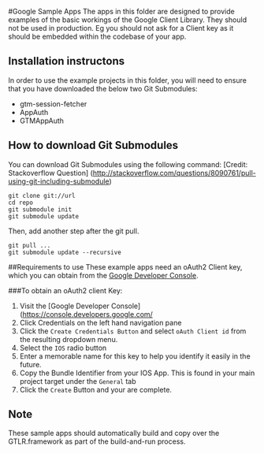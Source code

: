 #Google Sample Apps
The apps in this folder are designed to provide examples of the basic workings of the Google Client Library.  They should not be used in production.
Eg you should not ask for a Client key as it should be embedded within the codebase of your app.

## Installation instructons
In order to use the example projects in this folder, you will need to ensure that you have downloaded the below two Git Submodules:
- gtm-session-fetcher
- AppAuth
- GTMAppAuth


## How to download Git Submodules
You can download Git Submodules using the following command:
[Credit: Stackoverflow Question] (http://stackoverflow.com/questions/8090761/pull-using-git-including-submodule)


```
git clone git://url
cd repo
git submodule init
git submodule update
```

Then, add another step after the git pull.

```
git pull ...
git submodule update --recursive
```

##Requirements to use
These example apps need an oAuth2 Client key, which you can obtain from the [Google Developer Console](https://console.developers.google.com/).

###To obtain an oAuth2 client Key:
1. Visit the [Google Developer Console](https://console.developers.google.com/
2. Click Credentials on the left hand navigation pane
3. Click the `Create Credentials Button` and select `oAuth Client id` from the resulting dropdown menu.
4. Select the `IOS` radio button
5. Enter a memorable name for this key to help you identify it easily in the future.
6. Copy the Bundle Identifier from your IOS App.  This is found in your main project target under the `General` tab
7. Click the `Create` Button and your are complete.


## Note
These sample apps should automatically build and copy over the GTLR.framework as part of the build-and-run process.
